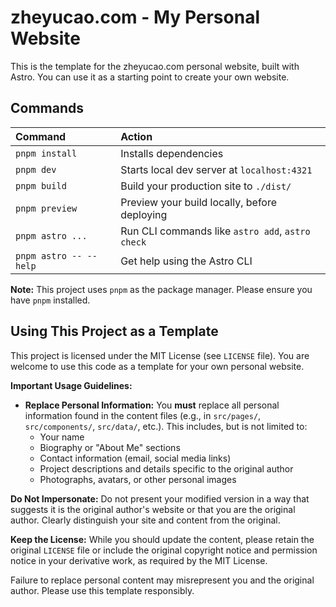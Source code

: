 # zheyucao.com - My Personal Website

This is the template for the zheyucao.com personal website, built with Astro. You can use it as a starting point to create your own website.

## Commands

| Command                | Action                                           |
| :--------------------- | :----------------------------------------------- |
| `pnpm install`         | Installs dependencies                            |
| `pnpm dev`             | Starts local dev server at `localhost:4321`      |
| `pnpm build`           | Build your production site to `./dist/`          |
| `pnpm preview`         | Preview your build locally, before deploying     |
| `pnpm astro ...`       | Run CLI commands like `astro add`, `astro check` |
| `pnpm astro -- --help` | Get help using the Astro CLI                     |

**Note:** This project uses `pnpm` as the package manager. Please ensure you have `pnpm` installed.

## Using This Project as a Template

This project is licensed under the MIT License (see `LICENSE` file). You are welcome to use this code as a template for your own personal website.

**Important Usage Guidelines:**

- **Replace Personal Information:** You **must** replace all personal information found in the content files (e.g., in `src/pages/`, `src/components/`, `src/data/`, etc.). This includes, but is not limited to:
  - Your name
  - Biography or "About Me" sections
  - Contact information (email, social media links)
  - Project descriptions and details specific to the original author
  - Photographs, avatars, or other personal images

**Do Not Impersonate:** Do not present your modified version in a way that suggests it is the original author's website or that you are the original author. Clearly distinguish your site and content from the original.

**Keep the License:** While you should update the content, please retain the original `LICENSE` file or include the original copyright notice and permission notice in your derivative work, as required by the MIT License.

Failure to replace personal content may misrepresent you and the original author. Please use this template responsibly.
